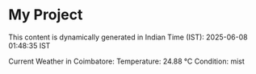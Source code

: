 # My Project

This content is dynamically generated in Indian Time (IST): 2025-06-08 01:48:35 IST


Current Weather in Coimbatore:
Temperature: 24.88 °C
Condition: mist
